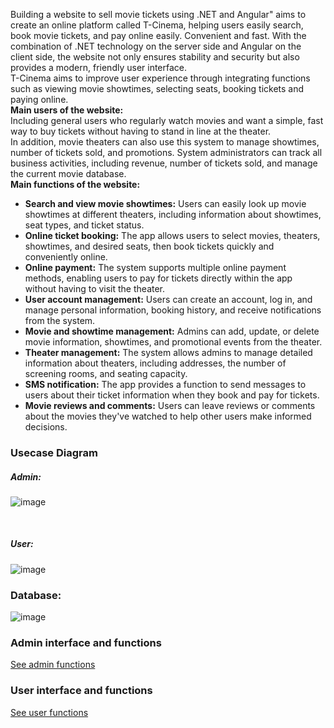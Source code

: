 Building a website to sell movie tickets using .NET and Angular" aims to create an online platform called T-Cinema, helping users easily search, book movie tickets, and pay online easily. Convenient and fast. With the combination of .NET technology on the server side and Angular on the client side, the website not only ensures stability and security but also provides a modern, friendly user interface. <br>
T-Cinema aims to improve user experience through integrating functions such as viewing movie showtimes, selecting seats, booking tickets and paying online. <br>
<b>Main users of the website:</b> <br>
Including general users who regularly watch movies and want a simple, fast way to buy tickets without having to stand in line at the theater.  <br>
In addition, movie theaters can also use this system to manage showtimes, number of tickets sold, and promotions. System administrators can track all business activities, including revenue, number of tickets sold, and manage the current movie database. <br>
<b>Main functions of the website:</b> <br>
<ul>
  <li><strong>Search and view movie showtimes:</strong> Users can easily look up movie showtimes at different theaters, including information about showtimes, seat types, and ticket status.</li>
  <li><strong>Online ticket booking:</strong> The app allows users to select movies, theaters, showtimes, and desired seats, then book tickets quickly and conveniently online.</li>
  <li><strong>Online payment:</strong> The system supports multiple online payment methods, enabling users to pay for tickets directly within the app without having to visit the theater.</li>
  <li><strong>User account management:</strong> Users can create an account, log in, and manage personal information, booking history, and receive notifications from the system.</li>
  <li><strong>Movie and showtime management:</strong> Admins can add, update, or delete movie information, showtimes, and promotional events from the theater.</li>
  <li><strong>Theater management:</strong> The system allows admins to manage detailed information about theaters, including addresses, the number of screening rooms, and seating capacity.</li>
  <li><strong>SMS notification:</strong> The app provides a function to send messages to users about their ticket information when they book and pay for tickets.</li>
  <li><strong>Movie reviews and comments:</strong> Users can leave reviews or comments about the movies they've watched to help other users make informed decisions.</li>
</ul>

<h3><strong>Usecase Diagram</strong></h3>
<h5>Admin:</h5>

![image](https://github.com/user-attachments/assets/ee6d80c5-a2ee-4237-9123-95a86de63acb)

<br>
<h5>User:</h5>

![image](https://github.com/user-attachments/assets/3f7f97a7-70af-4261-afcb-a2369e6836ec)
<br>
<h3>Database:</h3>

![image](https://github.com/user-attachments/assets/350582a0-919d-47a3-8537-4003e174f759)

<h3><strong>Admin interface and functions</strong></h3>

<a href="https://github.com/hoangtu648/cinema-admin">See admin functions</a>

<h3><strong>User interface and functions</strong></h3>

<a href="https://github.com/hoangtu648/cinema_user">See user functions</a>


